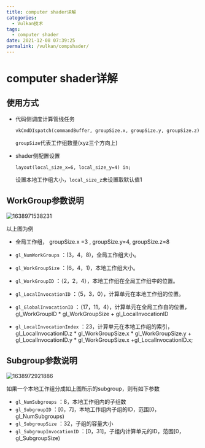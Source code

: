 ```yaml
---
title: computer shader详解
categories: 
  - Vulkan技术
tags: 
  - computer shader
date: 2021-12-08 07:39:25
permalink: /vulkan/compshader/
---
```


# computer shader详解

## 使用方式

- 代码侧调度计算管线任务

  `vkCmdDIspatch(commandBuffer, groupSize.x, groupSize.y, groupSize.z)`

  `groupSize`代表工作组数量(xyz三个方向上)

- shader侧配置设置

  `layout(local_size_x=6, local_size_y=4) in;`

  设置本地工作组大小，`local_size_z`未设置取默认值1



## WorkGroup参数说明

![1638971538231](https://objectstorage.ap-osaka-1.oraclecloud.com/n/ax0kqy8quzyr/b/bucket-blog/o/2022/04/863e1f0932c954536068441fbcf0534f.png)

以上图为例

- 全局工作组， groupSize.x =3 , groupSize.y=4, groupSize.z=8

- `gl_NumWorkGroups` ：(3，4，8)，全局工作组大小。

- `gl_WorkGroupSize` ：(6，4，1)，本地工作组大小。

- `gl_WorkGroupID` ：（2，2，4），本地工作组在全局工作组中的位置。

- `gl_LocalInvocationID` ：（5，3，0），计算单元在本地工作组的位置。

- `gl_GlobalInvocationID` ：（17，11，4），计算单元在全局工作自的位置，gl_WorkGroupID * gl_WorkGroupSize + gl_LocalInvocationID

- `gl_LocalInvocationIndex` ：23，计算单元在本地工作组的索引，gl_LocalInvocationID.z * gl_WorkGroupSize.x * gl_WorkGroupSize.y + gl_LocalInvocationID.y * gl_WorkGroupSize.x +gl_LocalInvocationID.x;

  


## Subgroup参数说明

![1638972921886](https://objectstorage.ap-osaka-1.oraclecloud.com/n/ax0kqy8quzyr/b/bucket-blog/o/2022/04/c349681166b76d3a822788989b02ac22.png)

如果一个本地工作组分成如上图所示的subgroup，则有如下参数

-  `gl_NumSubgroups`  ：8，本地工作组内的子组数
-  `gl_SubgroupID`  ：[0，7]，本地工作组内子组的ID，范围[0，gl_NumSubgroups)
-  `gl_SubgroupSize`  ：32，子组的容量大小
-  `gl_SubgroupInvocationID`  ：[0，31]，子组内计算单元的ID，范围[0，gl_SubgroupSize)

  